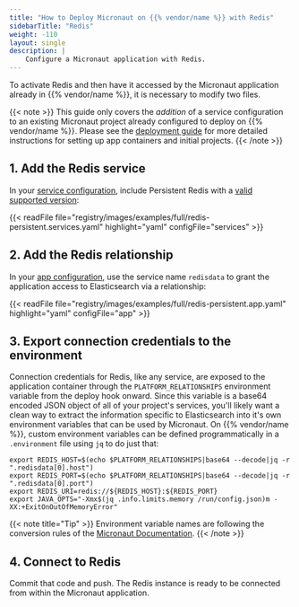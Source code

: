 ```yaml
---
title: "How to Deploy Micronaut on {{% vendor/name %}} with Redis"
sidebarTitle: "Redis"
weight: -110
layout: single
description: |
    Configure a Micronaut application with Redis.
---
```


To activate Redis and then have it accessed by the Micronaut application already in {{% vendor/name %}}, it is necessary to modify two files.

{{< note >}}
This guide only covers the *addition* of a service configuration to an existing Micronaut project already configured to deploy on {{% vendor/name %}}. Please see the [deployment guide](/guides/micronaut/deploy/_index.md) for more detailed instructions for setting up app containers and initial projects.
{{< /note >}}

## 1. Add the Redis service

In your [service configuration](../../add-services/_index.md), include Persistent Redis with a [valid supported version](../../add-services/redis.md#persistent-redis):

{{< readFile file="registry/images/examples/full/redis-persistent.services.yaml" highlight="yaml" configFile="services" >}}

## 2. Add the Redis relationship

In your [app configuration](/create-apps/app-reference/builtin-image.md), use the service name `redisdata` to grant the application access to Elasticsearch via a relationship:

{{< readFile file="registry/images/examples/full/redis-persistent.app.yaml" highlight="yaml" configFile="app" >}}

## 3. Export connection credentials to the environment

Connection credentials for Redis, like any service, are exposed to the application container through the `PLATFORM_RELATIONSHIPS` environment variable from the deploy hook onward. Since this variable is a base64 encoded JSON object of all of your project's services, you'll likely want a clean way to extract the information specific to Elasticsearch into it's own environment variables that can be used by Micronaut. On {{% vendor/name %}}, custom environment variables can be defined programmatically in a `.environment` file using `jq` to do just that:

```text
export REDIS_HOST=$(echo $PLATFORM_RELATIONSHIPS|base64 --decode|jq -r ".redisdata[0].host")
export REDIS_PORT=$(echo $PLATFORM_RELATIONSHIPS|base64 --decode|jq -r ".redisdata[0].port")
export REDIS_URI=redis://${REDIS_HOST}:${REDIS_PORT}
export JAVA_OPTS="-Xmx$(jq .info.limits.memory /run/config.json)m -XX:+ExitOnOutOfMemoryError"
```

{{< note title="Tip" >}}
Environment variable names are following the conversion rules of the [Micronaut Documentation](https://docs.micronaut.io/latest/guide/index.html).
{{< /note >}}

## 4. Connect to Redis

Commit that code and push. The Redis instance is ready to be connected from within the Micronaut application.
